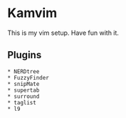 # Kamvim 

This is my vim setup. Have fun with it. 

## Plugins
	* NERDtree
	* FuzzyFinder
	* snipMate
	* supertab
	* surround
	* taglist
	* l9

